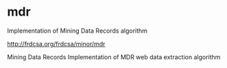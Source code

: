 # mdr
Implementation of Mining Data Records algorithm

http://frdcsa.org/frdcsa/minor/mdr

<system>
  <title>
    MDR
    <!-- What it is called. Short. Easy to remember. Relevant. -->
  </title>
  <acronym-expansion>
    Mining Data Records
    <!-- If it is an acronym, what does it expand to? -->
  </acronym-expansion>
  <slogan>
    <!-- What if any is the slogan? -->
  </slogan>
  <pi>
    <!-- Who is Principle Investigator? -->
  </pi>
  <short-description>
    Implementation of MDR web data extraction algorithm
    <!-- "This system is a system that ..."

	 Syntactic  controls: The $title  system is  a (system  for)? "..."
	 Tag line, under 70 characters, do not puncuate end.
	 
	 Semantic controls:  Purpose of  short-description is to  provide a
	 one  line  summary that  gives  some  indication  of the  system's
	 capabilities  for  things  like  apt.   It is  equivalent  to  the
	 short-desc from the Debian control file.

	 QUOTED FROM DEBIAN POLICY

	 3.4.1 The single line synopsis

	 The single line synopsis should be kept brief - certainly under 80
	 characters.

	 Do not include the package  name in the synopsis line. The display
	 software knows how to display this already, and you do not need to
	 state it. Remember  that in many situations the  user may only see
	 the synopsis line - make it  as informative as you can.

	 (Answers question .)
    -->
  </short-description>
  <medium-description>
    This is an implementation of the algorithm described in "Mining
    Data Records in Web Pages" 2003, Bing Liu, Robert Grossman,
    Yanhong Zhai.
    <!-- Similar to extended description for Debian.
	 
	 QUOTED FROM DEBIAN POLICY

	 3.4.2 The extended description

	 Do not try to continue  the single line synopsis into the extended
	 description.  This   will  not   work  correctly  when   the  full
	 description  is  displayed, and  makes  no  sense  where only  the
	 summary (the single line synopsis) is available.

	 The extended description should describe what the package does and
	 how  it relates  to  the rest  of  the system  (in  terms of,  for
	 example, which subsystem it is which part of).

	 The description field  needs to make sense to  anyone, even people
	 who  have  no idea  about  any of  the  things  the package  deals
	 with.[6]
    -->
    <summary>
      <!-- What does the system do? -->
    </summary>
    <relationship>
      <!-- What is the relation to the rest of the FRDCSA? -->
    </relationship>
    <lay-description>
      <!-- Give a non-technical description of what the system does. -->
    </lay-description>
  </medium-description>
  <long-description>
    <intro>
      <!-- Long  description goes on  the codebase  website as  the Project
	   Description.  One  or more  paragraphs that gives  very detailed
	   information about the project or codebase.
      -->
    </intro>
    <provides>
      <!-- What does package do technically? -->
      <capability>
      </capability>
    </provides>
    <relationships>
      <!-- What is the technical relation to FRDCSA subsystems? -->
      <subsystems>
      </subsystems>
      <supersystems>
      </supersystems>
      <package-dependencies>
	<!-- What Debian packages does this depend on? -->
      </package-dependencies>
      <other-dependencies>
	<!-- What codebases does this depend on? -->
      </other-dependencies>
    </relationships>
    <technical-description>
      <!-- Give a detailed technical description. -->
    </technical-description>
    <relevant-information>
      <!-- Give any other relevant information. -->
    </relevant-information>
    <conclusion>
    </conclusion>
    <links>
      <link>
      </link>
    </links>
  </long-description>
</system>
